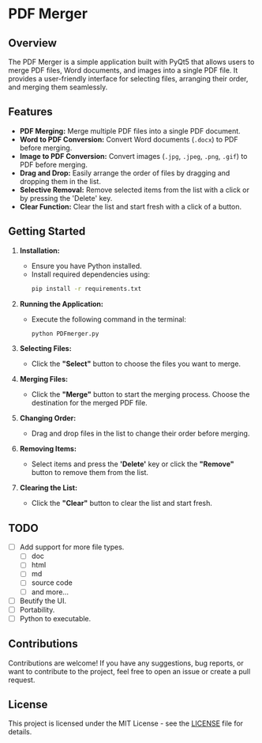 # PDF Merger

## Overview

The PDF Merger is a simple application built with PyQt5 that allows users to merge PDF files, Word documents, and images into a single PDF file. It provides a user-friendly interface for selecting files, arranging their order, and merging them seamlessly.

## Features

- **PDF Merging:** Merge multiple PDF files into a single PDF document.
- **Word to PDF Conversion:** Convert Word documents (`.docx`) to PDF before merging.
- **Image to PDF Conversion:** Convert images (`.jpg`, `.jpeg`, `.png`, `.gif`) to PDF before merging.
- **Drag and Drop:** Easily arrange the order of files by dragging and dropping them in the list.
- **Selective Removal:** Remove selected items from the list with a click or by pressing the 'Delete' key.
- **Clear Function:** Clear the list and start fresh with a click of a button.

## Getting Started

1. **Installation:**
   - Ensure you have Python installed.
   - Install required dependencies using:
     ```bash
     pip install -r requirements.txt
     ```

2. **Running the Application:**
   - Execute the following command in the terminal:
     ```bash
     python PDFmerger.py
     ```

3. **Selecting Files:**
   - Click the **"Select"** button to choose the files you want to merge.

4. **Merging Files:**
   - Click the **"Merge"** button to start the merging process. Choose the destination for the merged PDF file.

5. **Changing Order:**
   - Drag and drop files in the list to change their order before merging.

6. **Removing Items:**
   - Select items and press the **'Delete'** key or click the **"Remove"** button to remove them from the list.

7. **Clearing the List:**
   - Click the **"Clear"** button to clear the list and start fresh.

## TODO

- [ ] Add support for more file types.
  - [ ] doc
  - [ ] html
  - [ ] md
  - [ ] source code
  - [ ] and more...
- [ ] Beutify the UI.
- [ ] Portability.
- [ ] Python to executable.

## Contributions

Contributions are welcome! If you have any suggestions, bug reports, or want to contribute to the project, feel free to open an issue or create a pull request.

## License

This project is licensed under the MIT License - see the [LICENSE](LICENSE) file for details.
